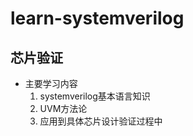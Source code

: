 # learn-systemverilog
## 芯片验证
* 主要学习内容
    1. systemverilog基本语言知识
    2. UVM方法论
    3. 应用到具体芯片设计验证过程中


